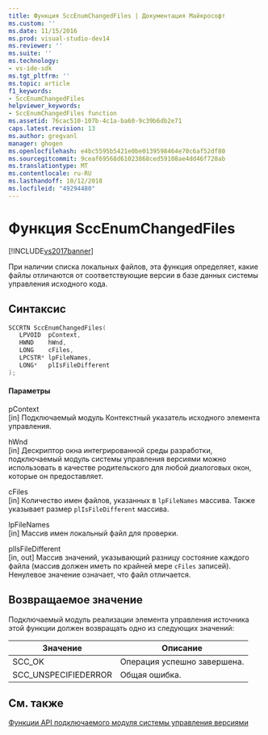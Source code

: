 ```yaml
---
title: Функция SccEnumChangedFiles | Документация Майкрософт
ms.custom: ''
ms.date: 11/15/2016
ms.prod: visual-studio-dev14
ms.reviewer: ''
ms.suite: ''
ms.technology:
- vs-ide-sdk
ms.tgt_pltfrm: ''
ms.topic: article
f1_keywords:
- SccEnumChangedFiles
helpviewer_keywords:
- SccEnumChangedFiles function
ms.assetid: 76cac510-107b-4c1a-ba60-9c39b6db2e71
caps.latest.revision: 13
ms.author: gregvanl
manager: ghogen
ms.openlocfilehash: e4bc5595b5421e0be0139598464e70c6af52df80
ms.sourcegitcommit: 9ceaf69568d61023868ced59108ae4dd46f720ab
ms.translationtype: MT
ms.contentlocale: ru-RU
ms.lasthandoff: 10/12/2018
ms.locfileid: "49294480"
---
```

# <a name="sccenumchangedfiles-function"></a>Функция SccEnumChangedFiles
[!INCLUDE[vs2017banner](../includes/vs2017banner.md)]

При наличии списка локальных файлов, эта функция определяет, какие файлы отличаются от соответствующие версии в базе данных системы управления исходного кода.  
  
## <a name="syntax"></a>Синтаксис  
  
```cpp  
SCCRTN SccEnumChangedFiles(  
   LPVOID  pContext,  
   HWND    hWnd,  
   LONG    cFiles,  
   LPCSTR* lpFileNames,  
   LONG*   plIsFileDifferent  
);  
```  
  
#### <a name="parameters"></a>Параметры  
 pContext  
 [in] Подключаемый модуль Контекстный указатель исходного элемента управления.  
  
 hWnd  
 [in] Дескриптор окна интегрированной среды разработки, подключаемый модуль системы управления версиями можно использовать в качестве родительского для любой диалоговых окон, которые он предоставляет.  
  
 cFiles  
 [in] Количество имен файлов, указанных в `lpFileNames` массива. Также указывает размер `plIsFileDifferent` массива.  
  
 lpFileNames  
 [in] Массив имен локальный файл для проверки.  
  
 plIsFileDifferent  
 [in, out] Массив значений, указывающий разницу состояние каждого файла (массив должен иметь по крайней мере `cFiles` записей). Ненулевое значение означает, что файл отличается.  
  
## <a name="return-value"></a>Возвращаемое значение  
 Подключаемый модуль реализации элемента управления источника этой функции должен возвращать одно из следующих значений:  
  
|Значение|Описание|  
|-----------|-----------------|  
|SCC_OK|Операция успешно завершена.|  
|SCC_UNSPECIFIEDERROR|Общая ошибка.|  
  
## <a name="see-also"></a>См. также  
 [Функции API подключаемого модуля системы управления версиями](../extensibility/source-control-plug-in-api-functions.md)

